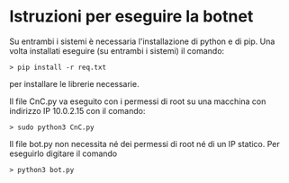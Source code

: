 # Istruzioni per eseguire la botnet

Su entrambi i sistemi è necessaria l'installazione di python e di pip.
Una volta installati eseguire (su entrambi i sistemi) il comando:

```
> pip install -r req.txt
```

per installare le librerie necessarie.

Il file CnC.py va eseguito con i permessi di root su una macchina con indirizzo IP 10.0.2.15 con il comando:
```
> sudo python3 CnC.py
```

Il file bot.py non necessita né dei permessi di root né di un IP statico. Per eseguirlo digitare il comando
```
> python3 bot.py
```
